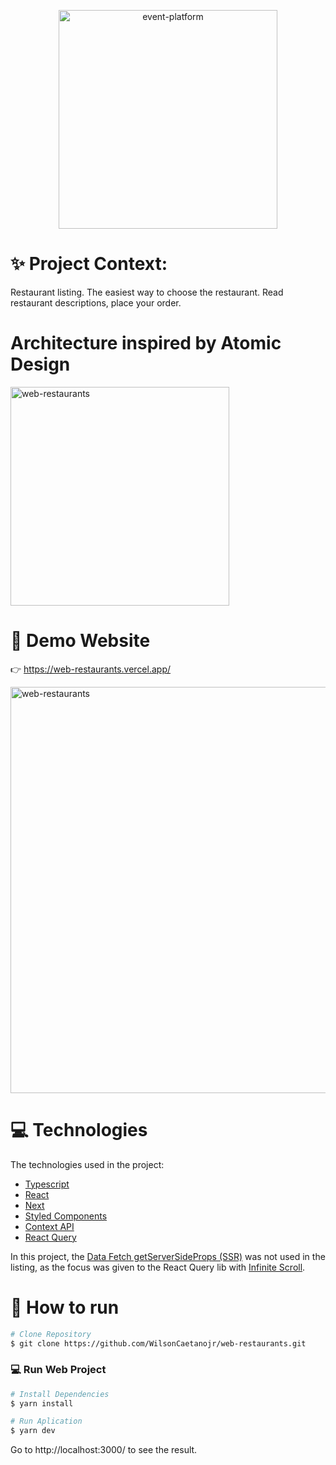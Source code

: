 <p align="center">
   <img src="https://i.imgur.com/aufn1QW.png" alt="event-platform" width="350"/>
</p>

# :sparkles: Project Context:

Restaurant listing. The easiest way to choose the restaurant. Read restaurant descriptions, place your order.

# Architecture inspired by Atomic Design

<img src="https://i.imgur.com/Gslhd3J.png.png" alt="web-restaurants" width="350"/>

# 👀 Demo Website
👉 https://web-restaurants.vercel.app/

 <img src="https://i.imgur.com/fbA88pu.png" alt="web-restaurants" width="650"/>

# :computer: Technologies
The technologies used in the project:

* [Typescript](https://www.typescriptlang.org/)      
* [React](https://reactjs.org/)      
* [Next](https://nextjs.org/)      
* [Styled Components](https://styled-components.com/)      
* [Context API](https://pt-br.reactjs.org/docs/context.html)      
* [React Query](https://react-query-v3.tanstack.com/overview)      

In this project, the [Data Fetch getServerSideProps (SSR)](https://nextjs.org/docs/basic-features/data-fetching/get-server-side-props) was not used in the listing, as the focus was given to the React Query lib with [Infinite Scroll](https://react-query-v3.tanstack.com/reference/useInfiniteQuery#_top).

# :construction_worker: How to run
```bash
# Clone Repository
$ git clone https://github.com/WilsonCaetanojr/web-restaurants.git
```

### 💻 Run Web Project

```bash
# Install Dependencies
$ yarn install

# Run Aplication
$ yarn dev
```
Go to http://localhost:3000/ to see the result.
